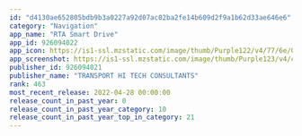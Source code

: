 ```yaml
---
id: "d4130ae652805bdb9b3a0227a92d07ac02ba2fe14b609d2f9a1b62d33ae646e6"
category: "Navigation"
app_name: "RTA Smart Drive"
app_id: 926094022
app_icon: https://is1-ssl.mzstatic.com/image/thumb/Purple122/v4/77/6e/04/776e04df-0b76-bca8-56b9-cf5fbbb646e0/AppIcon-1x_U007emarketing-6-85-220.png/1024x1024bb.png
app_screenshot: https://is1-ssl.mzstatic.com/image/thumb/Purple123/v4/c2/f3/57/c2f3578a-f7df-427b-19d8-66f1ce075179/pr_source.png/1242x2688bb.png
publisher_id: 926094021
publisher_name: "TRANSPORT HI TECH CONSULTANTS"
rank: 463
most_recent_release: 2022-04-28 00:00:00
release_count_in_past_year: 0
release_count_in_past_year_category: 10
release_count_in_past_year_top_in_category: 21
---
```


